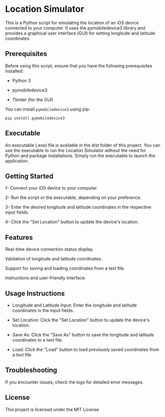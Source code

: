 # Location Simulator
This is a Python script for simulating the location of an iOS device connected to your computer. It uses the pymobiledevice3 library and provides a graphical user interface (GUI) for setting longitude and latitude coordinates.

## Prerequisites
Before using this script, ensure that you have the following prerequisites installed:

- Python 3

- pymobiledevice3

- Tkinter (for the GUI)

You can install `pymobiledevice3` using pip:

`pip install pymobiledevice3`

## Executable
An executable (.exe) file is available in the dist folder of this project. You can use the executable to run the Location Simulator without the need for Python and package installations. Simply run the executable to launch the application.

## Getting Started
1- Connect your iOS device to your computer.

2- Run the script or the executable, depending on your preference.

3- Enter the desired longitude and latitude coordinates in the respective input fields.

4- Click the "Set Location" button to update the device's location.

## Features
Real-time device connection status display.

Validation of longitude and latitude coordinates.

Support for saving and loading coordinates from a text file.

Instructions and user-friendly interface.

## Usage Instructions
- Longitude and Latitude Input: Enter the longitude and latitude coordinates in the input fields.

- Set Location: Click the "Set Location" button to update the device's location.

- Save As: Click the "Save As" button to save the longitude and latitude coordinates to a text file.

- Load: Click the "Load" button to load previously saved coordinates from a text file.

## Troubleshooting
If you encounter issues, check the logs for detailed error messages.

## License
This project is licensed under the MIT License
